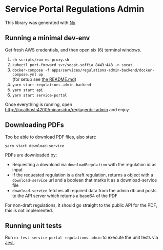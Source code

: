 # Service Portal Regulations Admin

This library was generated with [Nx](https://nx.dev).

## Running a minimal dev-env

Get fresh AWS credentials, and then open six (6) terminal windows.

1. `sh scripts/run-es-proxy.sh`
2. `kubectl port-forward svc/socat-soffia 8443:443 -n socat`
3. `docker-compose -f apps/services/regulations-admin-backend/docker-compose.yml up`  
   (for setup see [the README.md](../../services/../../apps/services/regulations-admin-backend/Readme.md))
4. `yarn start regulations-admin-backend`
5. `yarn start api`
6. `yarn start service-portal`

Once everything is running, open <http://localhost:4200/minarsidur/reglugerdir-admin> and enjoy.

## Downloading PDFs

Too be able to download PDF files, also start:

`yarn start download-service`

PDFs are downloaded by:

- Requesting a download via `downloadRegulation` with the regulation id as input
- If the requested regulation is a draft regulation, returns a object with a `download-service` url and a boolean that marks it as a download-service file
- `download-service` fetches all required data from the admin db and posts to the API server which returns a base64 of the PDF

For non-draft regulations, it should go straight to the public API for the PDF, this is not implemented.

## Running unit tests

Run `nx test service-portal-regulations-admin` to execute the unit tests via [Jest](https://jestjs.io).

